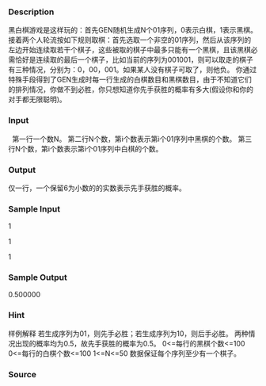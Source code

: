 
### Description

黑白棋游戏是这样玩的：首先GEN随机生成N个01序列，0表示白棋，1表示黑棋。接着两个人轮流按如下规则取棋：首先选取一个非空的01序列，然后从该序列的左边开始连续取若干个棋子，这些被取的棋子中最多只能有一个黑棋，且该黑棋必需恰好是连续取的最后一个棋子，比如当前的序列为001001，则可以取走的棋子有三种情况，分别为：0，00，001。如果某人没有棋子可取了，则他负。
你通过特殊手段得到了GEN生成时每一行生成的白棋数目和黑棋数目，由于不知道它们的排列情况，你做不到必胜，你只想知道你先手获胜的概率有多大(假设你和你的对手都无限聪明)。



<!--EndFragment-->
### Input
 
第一行一个数N。
第二行N个数，第i个数表示第i个01序列中黑棋的个数。
第三行N个数，第i个数表示第i个01序列中白棋的个数。


### Output
仅一行，一个保留6为小数的的实数表示先手获胜的概率。


### Sample Input
1

1

1



### Sample Output
0.500000

### Hint


样例解释
若生成序列为01，则先手必胜；若生成序列为10，则后手必胜。
两种情况出现的概率均为0.5，故先手获胜的概率为0.5。
0<=每行的黑棋个数<=100
0<=每行的白棋个数<=100
1<=N<=50
数据保证每个序列至少有一个棋子。

### Source
